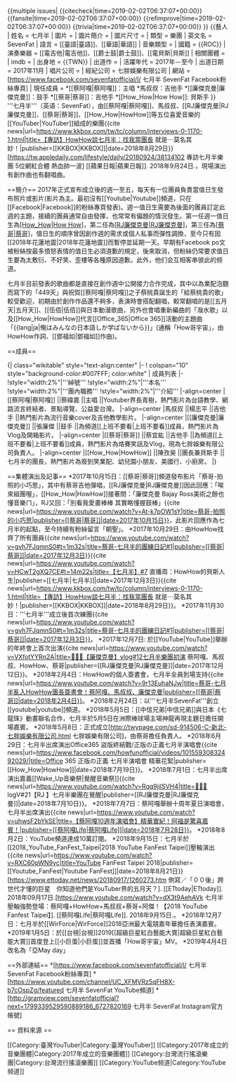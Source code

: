 {{multiple issues|
{{citecheck|time=2019-02-02T06:37:07+00:00}}
{{fansite|time=2019-02-02T06:37:07+00:00}}
{{refimprove|time=2019-02-02T06:37:07+00:00}}
{{trivia|time=2019-02-02T06:37:07+00:00}}
}}
{{藝人
| 姓名 = 七月半
| 圖片 = 
| 圖片簡介 = 
| 圖片尺寸 = 
| 類型 = 樂團
| 英文名 = SevenFat
| 語言 = [[臺語|臺語]]、[[華語|華語]]
| 音樂類型 = 
| 國籍 = {{ROC}}
| 演奏樂器 = [[電吉他|電吉他]]、[[爵士鼓|爵士鼓]]、[[電貝斯|貝斯]]
| 相關團體 = 
| imdb = 
| 出身地 = {{TWN}}
| 出道作 = 
| 活躍年代 = 2017年－至今
| 出道日期 = 2017年11月
| 唱片公司 = 
| 經紀公司 = 七胖娛樂有限公司
| 網站 = [https://www.facebook.com/sevenfatofficial/l/ 七月半 SevenFat Facebook粉絲專頁]
| 現任成員 = *[[蔡阿嘎|蔡阿嘎]]：主唱
*馬叔叔：吉他手
*[[廉傑克曼|廉傑克曼]]：鼓手
*[[蔡哥|蔡哥]]：吉他手
*[[How_How|How How]]: 貝斯手
}}
'''七月半'''（英语：SevenFat），由[[蔡阿嘎|蔡阿嘎]]、馬叔叔、[[RJ廉傑克曼|RJ廉傑克曼]]、[[蔡哥|蔡哥]]、[[How_How|HowHow]]等五位喜愛音樂的[[YouTuber|YouTuber]]組成的樂團<ref name="multiple1">{{cite news|url=https://www.kkbox.com/tw/tc/column/interviews-0-1170-1.html|title=【專訪】HowHow談七月半：找我當團長 就是⋯莫名其妙！|publisher=[[KKBOX|KKBOX]]|date=2018年8月29日}}</ref><ref>[https://tw.appledaily.com/lifestyle/daily/20180924/38134102 專訪七月半樂團 5位網紅合體 熱血帥一波] [[蘋果日報|蘋果日報]]. 2018年9月24日.</ref>，現場演出有創作曲也有翻唱曲。

==簡介==
2017年正式宣布成立後的週一至五，每天有一位團員負責當值日生發布照片或影片(影片為主。最初沒有[[Youtube|Youtube]]頻道，只在[[Facebook|Facebook]]的粉絲專頁發表)。週一值日生需要為後面的團員訂定此週的主題，接續的團員通常自由發揮，也常常有偏題的情況發生。第一任週一值日生為[[How_How|How How]](第1-9週)，第二任為[[RJ廉傑克曼|RJ廉傑克曼]](第10-48週)，第三任為[[蔡哥|蔡哥]](第49週至今)，值日生的順序曾因創作週的需求或個人私事而彈性調換，至今只有因[[2018年花蓮地震|2018年花蓮地震]]而暫停並延期一天。早期有Facebook po文被粉絲按最多憤怒表情的值日生必須道歉的規定，後來取消，但粉絲仍常要求值日生要為太敷衍、不好笑、歪樓等各種原因道歉。此外，他们会互相客串彼此的频道。

七月半目前發表的歌曲都是直接在創作週中公開接力合作完成，其中以為業配泡麵而寫下的「449天」與祝賀[[蔡阿嘎|蔡阿嘎]]之子蔡桃貴誕生的「給蔡桃貴的歌」較受歡迎，初期由於創作作品還不夠多，表演時會搭配翻唱，較常翻唱的是[[五月天|五月天]]、[[伍佰|伍佰]]與日本動漫歌曲，另外也會唱重新編曲的「潑水歌」以及[[How_How|HowHow]]代言[[Office_365|Office 365]]活動的主題曲「{{lang|ja|俺はみんなの日本語しか学ばないから}}」(通稱「How哥宇宙」，由HowHow作詞、[[鄧福如|鄧福如]]作曲)。

==成員==

{| class="wikitable" style="text-align:center"
|- 
! colspan="10" style="background-color:#007FFF; color:white" | 成員列表
|-
!style="width:2%"|'''綽號'''
!style="width:2%"|'''本名'''
!style="width:2%"|'''團內職務'''
!style="width:2%"|'''介紹'''
|-align=center 
|[[蔡阿嘎|蔡阿嘎]]
||蔡緯嘉
||主唱
||Youtuber界長青樹，熱門影片為台語教學、網路流言終結者、景點導覽、公益愛台灣。
|-align=center 
|馬叔叔
||楊志平
||吉他手
||熱門影片為流行音樂cover及吉他教學影片。
|-align=center 
|[[廉傑克曼|廉傑克曼]]
||張廉傑
||鼓手
||為頻道[[上班不要看|上班不要看]]成員，熱門影片為Vlog及開箱影片。
|-align=center 
|[[蔡哥|蔡哥]]
||蔡宜紘
||吉他手
||為頻道[[上班不要看|上班不要看]]成員，熱門影片為烙賽笑話及Vlog，現為七胖娛樂有限公司負責人。
|-align=center 
|[[How_How|HowHow]]
||陳孜昊
||團長兼貝斯手
||七月半的團長，熱門影片為廢到笑業配、幼兒園小朋友、美國行、小廚房。
|}

==集體演出及記事==
*2017年10月15日：[[蔡哥|蔡哥]]頻道發布影片「蔡哥-拍照的小巧思」，其中有蔡哥吉他彈唱，[[RJ廉傑克曼|RJ廉傑克曼]]因此回應：「唉來組團喔﻿」，[[How_How|HowHow]]接著問：「廉傑克曼 Bajay Ross美術之餘也懂音樂ㄇ﻿」，RJ又回：「別看我愛畫棒棒  其實略懂握鼓棒﻿」<ref>{{cite news|url=https://www.youtube.com/watch?v=At-k7pOW1sY|title=蔡哥-拍照的小巧思|publisher=[[蔡哥|蔡哥]]|date=2017年10月15日}}</ref>，此影片回應作為七月半的起點，至今持續有粉絲留言「朝聖」。
*2017年10月29日：由HowHow找齊了所有團員<ref name="multiple2">{{cite news|url=https://www.youtube.com/watch?v=gvh7FJqmnS0#t=1m32s|title=蔡哥-七月半的團練日記#1|publisher=[[蔡哥|蔡哥]]|date=2017年12月3日}}</ref><ref>{{cite news|url=https://www.youtube.com/watch?v=HCwT2gXQ7CE#t=14m22s|title=【七月半】#7 直播周：HowHow的貝斯人生|publisher=[[七月半|七月半]]|date=2017年12月3日}}</ref><ref name="multiple1">{{cite news|url=https://www.kkbox.com/tw/tc/column/interviews-0-1170-1.html|title=【專訪】HowHow談七月半：找我當團長 就是⋯莫名其妙！|publisher=[[KKBOX|KKBOX]]|date=2018年8月29日}}</ref>。
*2017年11月30日：'''七月半'''成立後首次練團<ref name="multiple2">{{cite news|url=https://www.youtube.com/watch?v=gvh7FJqmnS0#t=1m32s|title=蔡哥-七月半的團練日記#1|publisher=[[蔡哥|蔡哥]]|date=2017年12月3日}}</ref>。
*2017年12月7日: 於[[YouTube|YouTube]]舉辦的年終會上首次出演<ref>{{cite news|url=https://www.youtube.com/watch?v=VXfotYYRn2A|title=🖖🏻😮【廉傑克曼】vlog#12七月半樂團初演 蔡阿嘎、馬叔叔、HowHow、蔡哥|publisher=[[RJ廉傑克曼|RJ廉傑克曼]]|date=2017年12月12日}}</ref>。
*2018年2月4日：HowHow的個人簽書會，七月半全員到場支持<ref>{{cite news|url=https://www.youtube.com/watch?v=9r13EuhaNJw|title=蔡哥-七月半亂入HowHow團長簽書會！蔡阿嘎、馬叔叔、廉傑克曼|publisher=[[蔡哥|蔡哥]]|date=2018年2月4日}}</ref>。
*2018年2月24日：以'''七月半SevenFat'''創立[[youtube|youtube]]頻道。
*2018年5月5日：[[中信兄弟|中信兄弟]]與日本《七龍珠》動畫聯名合作，七月半於5月5日在洲際棒球場主場神龍再現主題日擔任開場嘉賓。
*2018年5月8日：正式成立[http://twypage.com/sd-914506-C-新北-七胖娛樂有限公司.html 七胖娛樂有限公司]，由蔡哥擔任負責人。
*2018年6月29日：七月半出席演出Office365 盜版終結戰/正版の正義七月半演唱會<ref>{{cite news|url=https://www.facebook.com/howfunofficial/videos/10155930832492029/|title=Office 365 正版の正義 七月半演唱會 精華花絮|publisher=[[How_How|HowHow]]|date=2018年7月19日}}</ref>。
*2018年7月1日：七月半出席演出嘉義[[Wake_Up音樂祭|覺醒音樂祭]]<ref>{{cite news|url=https://www.youtube.com/watch?v=Rqq9jilSVH4|title=🖖🏻😮 logV#21【RJ 】七月半樂團在覺醒|publisher=[[RJ廉傑克曼|RJ廉傑克曼]]|date=2018年7月10日}}</ref>。
*2018年7月7日：蔡阿嘎舉辦十周年夏日演唱會，七月半出席演出<ref>{{cite news|url=https://www.youtube.com/watch?v=uhwsF2bYkSE|title=【蔡阿嘎10週年演唱會】精華實紀！阿福是驚喜嘉賓！|publisher=[[蔡阿嘎Life|蔡阿嘎Life]]|date=2018年7月28日}}</ref>。
*2018年8月2日：YouTube頻道達成10萬訂閱。
*2018年9月15日：七月半於[[2018_YouTube_FanFest_Taipei|2018 YouTube FanFest Taipei]]壓軸演出<ref>{{cite news|url=https://www.youtube.com/watch?v=RXC60pWN9yc|title=YouTube FanFest Taipei 2018|publisher=[[Youtube_FanFest|Youtube FanFest]]|date=2018年8月21日}}</ref><ref>[https://www.ettoday.net/news/20180917/1260273.htm 側寫／「００後」跨世代才懂的巨星　你知道他們是YouTuber界的五月天？]. [[ETtoday|ETtoday]]. 2018年09月17日.</ref><ref>[https://www.youtube.com/watch?v=dX3t9AehAVk 七月半壓軸強勢登場：蔡阿嘎+HowHow+馬叔叔+蔡哥+阿傑！【2018 YouTube Fanfest Taipei】]. [[蔡阿嘎Life|蔡阿嘎Life]]. 2018年9月15日.</ref>。
*2018年12月7日：七月半於[[WirForce|WirForce]]2018亞洲最大電競嘉年華擔任表演嘉賓。
*2019年1月5日：於[[台視|台視]]2019[[超級巨星紅白藝能大賞|超級巨星紅白藝能大賞]]首度登上[[小巨蛋|小巨蛋]]並首播「How哥宇宙」MV。
*2019年4月4日改名為「亞May day」

==外部連結==
*[https://www.facebook.com/sevenfatofficial/l/ 七月半 SevenFat Facebook粉絲專頁] 
*[https://www.youtube.com/channel/UC_XFMVRz5qFH8X-b7cOspZg/featured  七月半 SevenFat YouTube頻道]
*[http://gramview.com/sevenfatofficial?next=1799339529590889186_6727820169 七月半 SevenFat Instagram官方帳號]

== 資料來源 == 
<references />

[[Category:臺灣YouTuber|Category:臺灣YouTuber]]
[[Category:2017年成立的音樂團體|Category:2017年成立的音樂團體]]
[[Category:台灣流行搖滾樂團|Category:台灣流行搖滾樂團]]
[[Category:YouTube频道|Category:YouTube频道]]